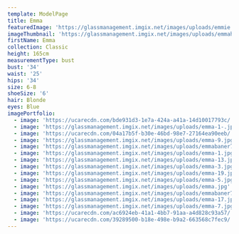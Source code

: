 ```yaml
---
template: ModelPage
title: Emma
featuredImage: 'https://glassmanagement.imgix.net/images/uploads/emmie.jpg'
imageThumbnail: 'https://glassmanagement.imgix.net/images/uploads/emmaheadshot723.jpg'
firstName: Emma
collection: Classic
height: 165cm
measurementType: bust
bust: '34'
waist: '25'
hips: '34'
size: 6-8
shoeSize: '6'
hair: Blonde
eyes: Blue
imagePortfolio:
  - image: 'https://ucarecdn.com/bde931d3-1e7a-424a-a41a-14d10017793c/'
  - image: 'https://glassmanagement.imgix.net/images/uploads/emma-1-.jpg'
  - image: 'https://ucarecdn.com/04a17b5f-b30e-46bd-98e7-27164ea90eeb/'
  - image: 'https://glassmanagement.imgix.net/images/uploads/emma-9.jpg'
  - image: 'https://glassmanagement.imgix.net/images/uploads/emmabaner793y.jpg'
  - image: 'https://glassmanagement.imgix.net/images/uploads/emma-1.jpg'
  - image: 'https://glassmanagement.imgix.net/images/uploads/emma-13.jpg'
  - image: 'https://glassmanagement.imgix.net/images/uploads/emma-3.jpg'
  - image: 'https://glassmanagement.imgix.net/images/uploads/emma-19.jpg'
  - image: 'https://glassmanagement.imgix.net/images/uploads/emma-5.jpg'
  - image: 'https://glassmanagement.imgix.net/images/uploads/emma.jpg'
  - image: 'https://glassmanagement.imgix.net/images/uploads/emmabaner793y32.jpg'
  - image: 'https://glassmanagement.imgix.net/images/uploads/emma-17.jpg'
  - image: 'https://glassmanagement.imgix.net/images/uploads/emma-7.jpg'
  - image: 'https://ucarecdn.com/ac6924eb-41a1-4bb7-91aa-a4d828c93a57/'
  - image: 'https://ucarecdn.com/39289500-b18e-498e-b9a2-663568c7fec9/'
---
```


